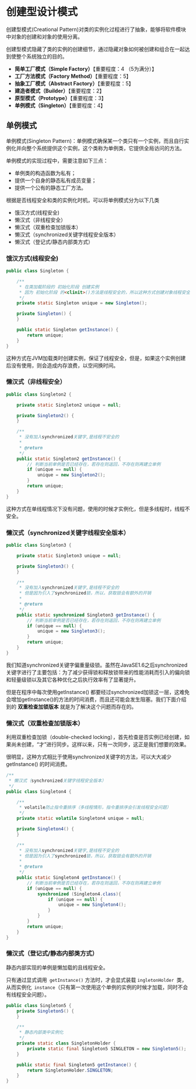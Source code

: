 # 创建型设计模式

创建型模式(Creational Pattern)对类的实例化过程进行了抽象，能够将软件模块中对象的创建和对象的使用分离。

创建型模式隐藏了类的实例的创建细节，通过隐藏对象如何被创建和组合在一起达到使整个系统独立的目的。

- **简单工厂模式（Simple Factory）**【重要程度：4 （5为满分）】
- **工厂方法模式（Factory Method）**【重要程度：5】
- **抽象工厂模式（Abstract Factory）**【重要程度：5】
- **建造者模式（Builder）**【重要程度：2】
- **原型模式（Prototype）**【重要程度：3】
- **单例模式（Singleton）**【重要程度：4】

## 单例模式

单例模式(Singleton Pattern)：单例模式确保某一个类只有一个实例，而且自行实例化并向整个系统提供这个实例，这个类称为单例类，它提供全局访问的方法。

单例模式的实现过程中，需要注意如下三点：

- 单例类的构造函数为私有；
- 提供一个自身的静态私有成员变量；
- 提供一个公有的静态工厂方法。

根据是否线程安全和类的实例化时机，可以将单例模式分为以下几类

- 饿汉方式(线程安全)
- 懒汉式（非线程安全）
- 懒汉式（双重检查加锁版本）
- 懒汉式（synchronized关键字线程安全版本）
- 懒汉式（登记式/静态内部类方式）

### 饿汉方式(线程安全)

```java
public class Singleton {

    /**
     * 在类加载阶段的 初始化阶段 创建实例
     * 因为 初始化阶段 的<clinit>()方法是线程安全的，所以这种方式创建对象线程安全
     */
    private static Singleton unique = new Singleton();

    private Singleton() {
    }

    public static Singleton getInstance() {
        return unique;
    }
}
```

这种方式在JVM加载类时创建实例，保证了线程安全，但是，如果这个实例创建后没有使用，则会造成内存浪费，以空间换时间。

### 懒汉式（非线程安全）

```java
public class Singleton2 {

    private static Singleton2 unique = null;

    private Singleton2() {
    }

    /**
     * 没有加入synchronized关键字,是线程不安全的
     *
     * @return
     */
    public static Singleton2 getInstance() {
        // 判断当前单例是否已经存在，若存在则返回，不存在则再建立单例
        if (unique == null) {
            unique = new Singleton2();
        }
        return unique;
    }
}
```

这种方式在单线程情况下没有问题，使用的时候才实例化，但是多线程时，线程不安全。

### 懒汉式（synchronized关键字线程安全版本）

```java
public class Singleton3 {

    private static Singleton3 unique = null;

    private Singleton3() {
    }

    /**
     * 没有加入synchronized关键字,是线程不安全的
     * 但是因为引入了synchronized锁，所以，获取锁会有额外的开销
     *
     * @return
     */
    public static synchronized Singleton3 getInstance() {
        // 判断当前单例是否已经存在，若存在则返回，不存在则再建立单例
        if (unique == null) {
            unique = new Singleton3();
        }
        return unique;
    }
}
```

我们知道synchronized关键字偏重量级锁。虽然在JavaSE1.6之后synchronized关键字进行了主要包括：为了减少获得锁和释放锁带来的性能消耗而引入的偏向锁和轻量级锁以及其它各种优化之后执行效率有了显著提升。

但是在程序中每次使用getInstance() 都要经过synchronized加锁这一层，这难免会增加getInstance()的方法的时间消费，而且还可能会发生阻塞。我们下面介绍到的 **双重检查加锁版本** 就是为了解决这个问题而存在的。

### 懒汉式（双重检查加锁版本）

利用双重检查加锁（double-checked locking），首先检查是否实例已经创建，如果尚未创建，“才”进行同步。这样以来，只有一次同步，这正是我们想要的效果。

很明显，这种方式相比于使用synchronized关键字的方法，可以大大减少getInstance() 的时间消费。

```java
/**
 * 懒汉式（synchronized关键字线程安全版本）
 */
public class Singleton4 {

    /**
     * volatile防止指令重排序（多线程情形，指令重排序会引发线程安全问题）
     */
    private static volatile Singleton4 unique = null;

    private Singleton4() {
    }

    /**
     * 没有加入synchronized关键字,是线程不安全的
     * 但是因为引入了synchronized锁，所以，获取锁会有额外的开销
     *
     * @return
     */
    public static Singleton4 getInstance() {
        // 判断当前单例是否已经存在，若存在则返回，不存在则再建立单例
        if (unique == null) {
            synchronized (Singleton4.class){
                if (unique == null) {
                    unique = new Singleton4();
                }
            }
        }
        return unique;
    }
}
```

### 懒汉式（登记式/静态内部类方式）

静态内部实现的单例是懒加载的且线程安全。

只有通过显式调用` getInstance()` 方法时，才会显式装载 `ingletonHolder `类，从而实例化` instance`（只有第一次使用这个单例的实例的时候才加载，同时不会有线程安全问题）。

```java
public class Singleton5 {
    private Singleton5() {
    }

    /**
     * 静态内部类中实例化
     */
    private static class SingletonHolder {
        private static final Singleton5 SINGLETON = new Singleton5();
    }

    public static final Singleton5 getInstance() {
        return SingletonHolder.SINGLETON;
    }
}
```





